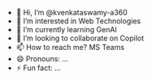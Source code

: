 - 👋 Hi, I’m @kvenkataswamy-a360
- 👀 I’m interested in Web Technologies
- 🌱 I’m currently learning GenAI
- 💞️ I’m looking to collaborate on Copilot
- 📫 How to reach me? MS Teams
- 😄 Pronouns: ...
- ⚡ Fun fact: ...

<!---
kvenkataswamy-a360/kvenkataswamy-a360 is a ✨ special ✨ repository because its `README.md` (this file) appears on your GitHub profile.
You can click the Preview link to take a look at your changes.
--->
